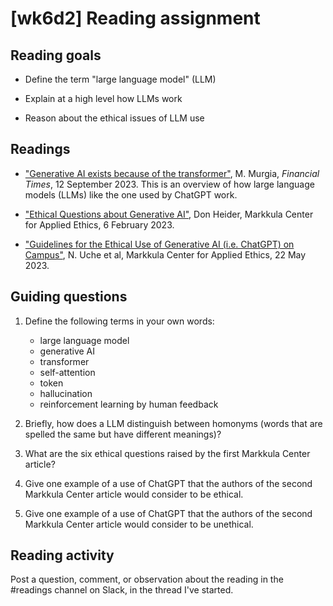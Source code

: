 # [wk6d2] Reading assignment

## Reading goals

- Define the term "large language model" (LLM) 

- Explain at a high level how LLMs work

- Reason about the ethical issues of LLM use

## Readings

- ["Generative AI exists because of the transformer"](https://ig.ft.com/generative-ai/), M. Murgia, _Financial Times_, 12 September 2023. This is an overview of how large language models (LLMs) like the one used by ChatGPT work.

- ["Ethical Questions about Generative AI"](https://www.scu.edu/ethics-spotlight/generative-ai-ethics/ethical-questions-about-generative-ai/), Don Heider, Markkula Center for Applied Ethics, 6 February 2023.

- ["Guidelines for the Ethical Use of Generative AI (i.e. ChatGPT) on Campus"](https://www.scu.edu/ethics/focus-areas/campus-ethics/guidelines-for-the-ethical-use-of-generative-ai-ie-chatgpt-on-campus/), N. Uche et al, Markkula Center for Applied Ethics, 22 May 2023.

## Guiding questions

1. Define the following terms in your own words:

    -   large language model
    -   generative AI
    -   transformer
    -   self-attention
    -   token
    -   hallucination
    -   reinforcement learning by human feedback
    
2. Briefly, how does a LLM distinguish between homonyms (words that are spelled the same but have different meanings)?

3. What are the six ethical questions raised by the first Markkula Center article?

4. Give one example of a use of ChatGPT that the authors of the second Markkula Center article would consider to be ethical.

5. Give one example of a use of ChatGPT that the authors of the second Markkula Center article would consider to be unethical.
 

## Reading activity

Post a question, comment, or observation about the reading in the #readings channel on Slack, in the thread I've started. 






